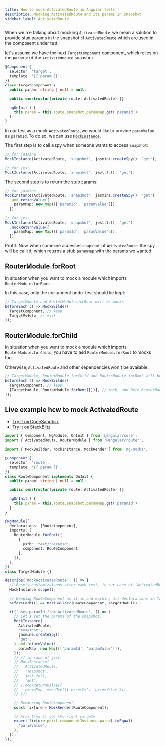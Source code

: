 ```yaml
---
title: How to mock ActivatedRoute in Angular tests 
description: Mocking ActivatedRoute and its params in snapshot
sidebar_label: ActivatedRoute
---
```


When we are talking about mocking `ActivatedRoute`,
we mean a solution to provide stub params in the snapshot of `ActivatedRoute`
which are used in the component under test.

let's assume we have the next `TargetComponent` component,
which relies on the `paramId` of the `ActivatedRoute` snapshot. 

```ts
@Component({
  selector: 'target',
  template: '{{ param }}',
})
class TargetComponent {
  public param: string | null = null;

  public constructor(private route: ActivatedRoute) {}

  ngOnInit() {
    this.param = this.route.snapshot.paramMap.get('paramId');
  }
}
```

In our test as a mock `ActivatedRoute`, we would like to provide `paramValue` as `paramId`.
To do so, we can use [`MockInstance`](/api/MockInstance.md).

The first step is to call a spy when someone wants to access `snapshot`: 

```ts
// for jasmine
MockInstance(ActivatedRoute, 'snapshot', jasmine.createSpy(), 'get');

// for jest
MockInstance(ActivatedRoute, 'snapshot', jest.fn(), 'get');
```

The second step is to return the stub params:

```ts
// for jasmine
MockInstance(ActivatedRoute, 'snapshot', jasmine.createSpy(), 'get')
  .and.returnValue({
    paramMap: new Map([['paramId', 'paramValue']]),
  });

// for jest
MockInstance(ActivatedRoute, 'snapshot', jest.fn(), 'get')
  .mockReturnValue({
    paramMap: new Map([['paramId', 'paramValue']]),
  });
```

Profit. Now, when someone accesses `snapshot` of `ActivatedRoute`, the spy will be called,
which returns a stub `paramMap` with the params we wanted.


## RouterModule.forRoot

In situation when you want to mock a module which imports `RouterModule.forRoot`.

In this case, only the component under test should be kept:

```ts
// TargetModule and RouterModule.forRoot will be mocks
beforeEach(() => MockBuilder(
  TargetComponent, // keep
  TargetModule, // mock
));
```

## RouterModule.forChild

In situation when you want to mock a module which imports `RouterModule.forChild`,
you have to add `RouterModule.forRoot` to mocks too.

Otherwise, `ActivatedRoute` and other dependencies won't be available: 

```ts
// TargetModule, RouterModule.forChild and RouterModule.forRoot will be mocks
beforeEach(() => MockBuilder(
  TargetComponent, // keep
  [TargetModule, RouterModule.forRoot([])], // mock, add here RouterModule.forRoot([])
));
```

## Live example how to mock ActivatedRoute

- [Try it on CodeSandbox](https://codesandbox.io/s/github/help-me-mom/ng-mocks-sandbox/tree/tests?file=/src/examples/MockActivatedRoute/test.spec.ts&initialpath=%3Fspec%3DMockActivatedRoute)
- [Try it on StackBlitz](https://stackblitz.com/github/help-me-mom/ng-mocks-sandbox/tree/tests?file=src/examples/MockActivatedRoute/test.spec.ts&initialpath=%3Fspec%3DMockActivatedRoute)

```ts title="https://github.com/help-me-mom/ng-mocks/blob/master/examples/MockActivatedRoute/test.spec.ts"
import { Component, NgModule, OnInit } from '@angular/core';
import { ActivatedRoute, RouterModule } from '@angular/router';

import { MockBuilder, MockInstance, MockRender } from 'ng-mocks';

@Component({
  selector: 'route',
  template: '{{ param }}',
})
class RouteComponent implements OnInit {
  public param: string | null = null;

  public constructor(private route: ActivatedRoute) {}

  ngOnInit() {
    this.param = this.route.snapshot.paramMap.get('paramId');
  }
}

@NgModule({
  declarations: [RouteComponent],
  imports: [
    RouterModule.forRoot([
      {
        path: 'test/:paramId',
        component: RouteComponent,
      },
    ]),
  ],
})
class TargetModule {}

describe('MockActivatedRoute', () => {
  // Resets customizations after each test, in our case of `ActivatedRoute`.
  MockInstance.scope();

  // Keeping RouteComponent as it is and mocking all declarations in TargetModule.
  beforeEach(() => MockBuilder(RouteComponent, TargetModule));

  it('uses paramId from ActivatedRoute', () => {
    // Let's set the params of the snapshot.
    MockInstance(
      ActivatedRoute,
      'snapshot',
      jasmine.createSpy(),
      'get',
    ).and.returnValue({
      paramMap: new Map([['paramId', 'paramValue']]),
    });
    // // in case of jest.
    // MockInstance(
    //   ActivatedRoute,
    //   'snapshot',
    //   jest.fn(),
    //   'get',
    // ).mockReturnValue({
    //   paramMap: new Map([['paramId', 'paramValue']]),
    // });

    // Rendering RouteComponent.
    const fixture = MockRender(RouteComponent);

    // Asserting it got the right paramId.
    expect(fixture.point.componentInstance.param).toEqual(
      'paramValue',
    );
  });
});
```
